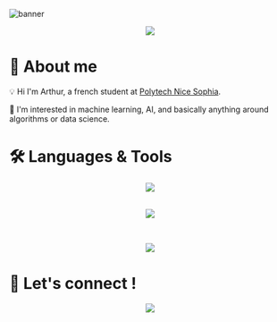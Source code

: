 ![banner](https://learn.microsoft.com/en-us/events/learn-events/learnlive-automate-azure-deployments-bicep-github-actions/media/learnlive-banner-2022b.png)

<div align="center">
  <img class="img" src="https://github-readme-stats.vercel.app/api?username=rodriguezarthur&theme=github_dark&hide=stars,contribs&border_color=00008b">
</div>

# :wave: About me

:bulb: Hi I'm Arthur, a french student at [Polytech Nice Sophia](https://polytech.univ-cotedazur.fr/).

:robot: I'm interested in machine learning, AI, and basically anything around algorithms or data science.

# 🛠️ Languages & Tools

<div align="center">
  <img class="img" src="https://github-readme-stats.vercel.app/api/top-langs/?username=rodriguezarthur&layout=compact&theme=dark&border_color=00008b">
</div>

<br>
<p align="center">
  <a href="https://skillicons.dev">
    <img src="https://skillicons.dev/icons?i=py,java,c,js,ts,html,css,angular,ocaml,bash"/>
  </a>
</p>

<br>
<p align="center">
  <a href="https://skillicons.dev">
    <img src="https://skillicons.dev/icons?i=vscode,idea,git,github,docker,postgres,postman,androidstudio"/>
  </a>
</p>

# 📱 Let's connect !
<p align="center">
  <a href="https://www.linkedin.com/in/arthur-rodriguez-681997283/">
    <img src="https://skillicons.dev/icons?i=linkedin"/>
  </a>
</p>
